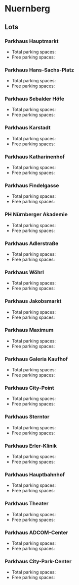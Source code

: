 # Nuernberg

## Lots

### Parkhaus Hauptmarkt

* Total parking spaces: <Value topic="parken-dd/parken-dd/Nuernberg/nuernbergparkhaushauptmarkt/total"/>
* Free parking spaces: <Value topic="parken-dd/parken-dd/Nuernberg/nuernbergparkhaushauptmarkt/free"/>

### Parkhaus Hans-Sachs-Platz

* Total parking spaces: <Value topic="parken-dd/parken-dd/Nuernberg/nuernbergparkhaushanssachsplatz/total"/>
* Free parking spaces: <Value topic="parken-dd/parken-dd/Nuernberg/nuernbergparkhaushanssachsplatz/free"/>

### Parkhaus Sebalder Höfe

* Total parking spaces: <Value topic="parken-dd/parken-dd/Nuernberg/nuernbergparkhaussebalderhoefe/total"/>
* Free parking spaces: <Value topic="parken-dd/parken-dd/Nuernberg/nuernbergparkhaussebalderhoefe/free"/>

### Parkhaus Karstadt

* Total parking spaces: <Value topic="parken-dd/parken-dd/Nuernberg/nuernbergparkhauskarstadt/total"/>
* Free parking spaces: <Value topic="parken-dd/parken-dd/Nuernberg/nuernbergparkhauskarstadt/free"/>

### Parkhaus Katharinenhof

* Total parking spaces: <Value topic="parken-dd/parken-dd/Nuernberg/nuernbergparkhauskatharinenhof/total"/>
* Free parking spaces: <Value topic="parken-dd/parken-dd/Nuernberg/nuernbergparkhauskatharinenhof/free"/>

### Parkhaus Findelgasse

* Total parking spaces: <Value topic="parken-dd/parken-dd/Nuernberg/nuernbergparkhausfindelgasse/total"/>
* Free parking spaces: <Value topic="parken-dd/parken-dd/Nuernberg/nuernbergparkhausfindelgasse/free"/>

### PH Nürnberger Akademie

* Total parking spaces: <Value topic="parken-dd/parken-dd/Nuernberg/nuernbergphnuernbergerakademie/total"/>
* Free parking spaces: <Value topic="parken-dd/parken-dd/Nuernberg/nuernbergphnuernbergerakademie/free"/>

### Parkhaus Adlerstraße

* Total parking spaces: <Value topic="parken-dd/parken-dd/Nuernberg/nuernbergparkhausadlerstrasse/total"/>
* Free parking spaces: <Value topic="parken-dd/parken-dd/Nuernberg/nuernbergparkhausadlerstrasse/free"/>

### Parkhaus Wöhrl

* Total parking spaces: <Value topic="parken-dd/parken-dd/Nuernberg/nuernbergparkhauswoehrl/total"/>
* Free parking spaces: <Value topic="parken-dd/parken-dd/Nuernberg/nuernbergparkhauswoehrl/free"/>

### Parkhaus Jakobsmarkt

* Total parking spaces: <Value topic="parken-dd/parken-dd/Nuernberg/nuernbergparkhausjakobsmarkt/total"/>
* Free parking spaces: <Value topic="parken-dd/parken-dd/Nuernberg/nuernbergparkhausjakobsmarkt/free"/>

### Parkhaus Maximum

* Total parking spaces: <Value topic="parken-dd/parken-dd/Nuernberg/nuernbergparkhausmaximum/total"/>
* Free parking spaces: <Value topic="parken-dd/parken-dd/Nuernberg/nuernbergparkhausmaximum/free"/>

### Parkhaus Galeria Kaufhof

* Total parking spaces: <Value topic="parken-dd/parken-dd/Nuernberg/nuernbergparkhausgaleriakaufhof/total"/>
* Free parking spaces: <Value topic="parken-dd/parken-dd/Nuernberg/nuernbergparkhausgaleriakaufhof/free"/>

### Parkhaus City-Point

* Total parking spaces: <Value topic="parken-dd/parken-dd/Nuernberg/nuernbergparkhauscitypoint/total"/>
* Free parking spaces: <Value topic="parken-dd/parken-dd/Nuernberg/nuernbergparkhauscitypoint/free"/>

### Parkhaus Sterntor

* Total parking spaces: <Value topic="parken-dd/parken-dd/Nuernberg/nuernbergparkhaussterntor/total"/>
* Free parking spaces: <Value topic="parken-dd/parken-dd/Nuernberg/nuernbergparkhaussterntor/free"/>

### Parkhaus Erler-Klinik

* Total parking spaces: <Value topic="parken-dd/parken-dd/Nuernberg/nuernbergparkhauserlerklinik/total"/>
* Free parking spaces: <Value topic="parken-dd/parken-dd/Nuernberg/nuernbergparkhauserlerklinik/free"/>

### Parkhaus Hauptbahnhof

* Total parking spaces: <Value topic="parken-dd/parken-dd/Nuernberg/nuernbergparkhaushauptbahnhof/total"/>
* Free parking spaces: <Value topic="parken-dd/parken-dd/Nuernberg/nuernbergparkhaushauptbahnhof/free"/>

### Parkhaus Theater

* Total parking spaces: <Value topic="parken-dd/parken-dd/Nuernberg/nuernbergparkhaustheater/total"/>
* Free parking spaces: <Value topic="parken-dd/parken-dd/Nuernberg/nuernbergparkhaustheater/free"/>

### Parkhaus ADCOM-Center

* Total parking spaces: <Value topic="parken-dd/parken-dd/Nuernberg/nuernbergparkhausadcomcenter/total"/>
* Free parking spaces: <Value topic="parken-dd/parken-dd/Nuernberg/nuernbergparkhausadcomcenter/free"/>

### Parkhaus City-Park-Center

* Total parking spaces: <Value topic="parken-dd/parken-dd/Nuernberg/nuernbergparkhauscityparkcenter/total"/>
* Free parking spaces: <Value topic="parken-dd/parken-dd/Nuernberg/nuernbergparkhauscityparkcenter/free"/>

